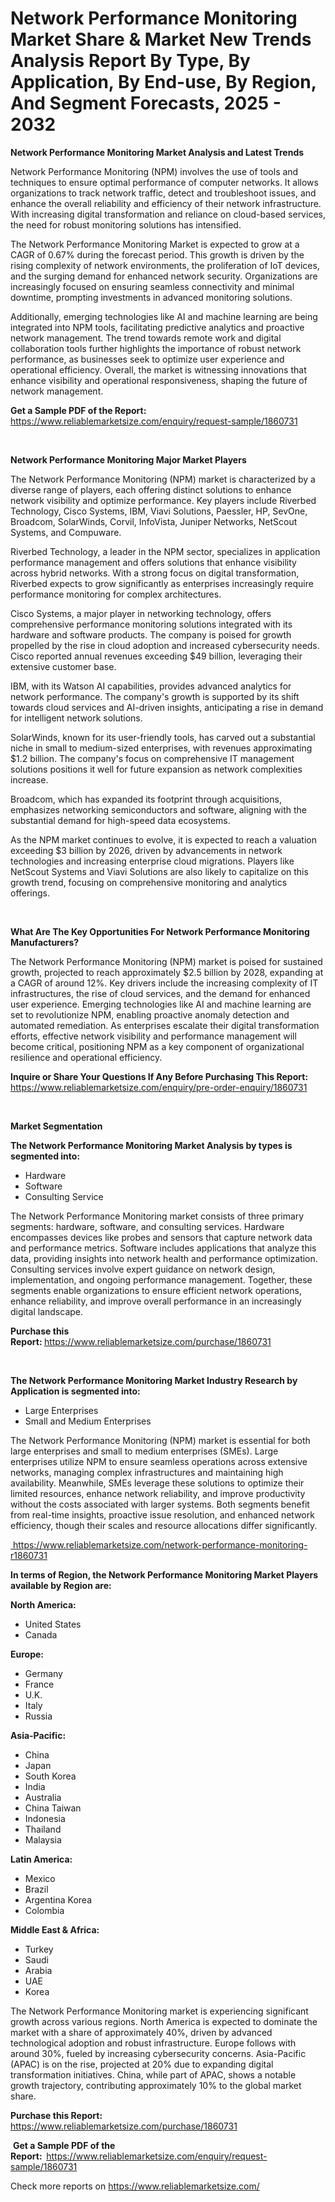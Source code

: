 <p><h1>Network Performance Monitoring Market Share & Market New Trends Analysis Report By Type, By Application, By End-use, By Region, And Segment Forecasts, 2025 - 2032</h1></p><p><strong>Network Performance Monitoring Market Analysis and Latest Trends</strong></p>
<p><p>Network Performance Monitoring (NPM) involves the use of tools and techniques to ensure optimal performance of computer networks. It allows organizations to track network traffic, detect and troubleshoot issues, and enhance the overall reliability and efficiency of their network infrastructure. With increasing digital transformation and reliance on cloud-based services, the need for robust monitoring solutions has intensified.</p><p>The Network Performance Monitoring Market is expected to grow at a CAGR of 0.67% during the forecast period. This growth is driven by the rising complexity of network environments, the proliferation of IoT devices, and the surging demand for enhanced network security. Organizations are increasingly focused on ensuring seamless connectivity and minimal downtime, prompting investments in advanced monitoring solutions. </p><p>Additionally, emerging technologies like AI and machine learning are being integrated into NPM tools, facilitating predictive analytics and proactive network management. The trend towards remote work and digital collaboration tools further highlights the importance of robust network performance, as businesses seek to optimize user experience and operational efficiency. Overall, the market is witnessing innovations that enhance visibility and operational responsiveness, shaping the future of network management.</p></p>
<p><strong>Get a Sample PDF of the Report:&nbsp;</strong> <a href="https://www.reliablemarketsize.com/enquiry/request-sample/1860731?utm_campaign=3175&utm_medium=2&utm_source=Github&utm_content=ia&utm_term=08042025&utm_id=network-performance-monitoring">https://www.reliablemarketsize.com/enquiry/request-sample/1860731</a></p>
<p>&nbsp;</p>
<p><strong>Network Performance Monitoring Major Market Players</strong></p>
<p><p>The Network Performance Monitoring (NPM) market is characterized by a diverse range of players, each offering distinct solutions to enhance network visibility and optimize performance. Key players include Riverbed Technology, Cisco Systems, IBM, Viavi Solutions, Paessler, HP, SevOne, Broadcom, SolarWinds, Corvil, InfoVista, Juniper Networks, NetScout Systems, and Compuware.</p><p>Riverbed Technology, a leader in the NPM sector, specializes in application performance management and offers solutions that enhance visibility across hybrid networks. With a strong focus on digital transformation, Riverbed expects to grow significantly as enterprises increasingly require performance monitoring for complex architectures.</p><p>Cisco Systems, a major player in networking technology, offers comprehensive performance monitoring solutions integrated with its hardware and software products. The company is poised for growth propelled by the rise in cloud adoption and increased cybersecurity needs. Cisco reported annual revenues exceeding $49 billion, leveraging their extensive customer base.</p><p>IBM, with its Watson AI capabilities, provides advanced analytics for network performance. The company's growth is supported by its shift towards cloud services and AI-driven insights, anticipating a rise in demand for intelligent network solutions.</p><p>SolarWinds, known for its user-friendly tools, has carved out a substantial niche in small to medium-sized enterprises, with revenues approximating $1.2 billion. The company's focus on comprehensive IT management solutions positions it well for future expansion as network complexities increase.</p><p>Broadcom, which has expanded its footprint through acquisitions, emphasizes networking semiconductors and software, aligning with the substantial demand for high-speed data ecosystems. </p><p>As the NPM market continues to evolve, it is expected to reach a valuation exceeding $3 billion by 2026, driven by advancements in network technologies and increasing enterprise cloud migrations. Players like NetScout Systems and Viavi Solutions are also likely to capitalize on this growth trend, focusing on comprehensive monitoring and analytics offerings.</p></p>
<p>&nbsp;</p>
<p><strong>What Are The Key Opportunities For Network Performance Monitoring Manufacturers?</strong></p>
<p><p>The Network Performance Monitoring (NPM) market is poised for sustained growth, projected to reach approximately $2.5 billion by 2028, expanding at a CAGR of around 12%. Key drivers include the increasing complexity of IT infrastructures, the rise of cloud services, and the demand for enhanced user experience. Emerging technologies like AI and machine learning are set to revolutionize NPM, enabling proactive anomaly detection and automated remediation. As enterprises escalate their digital transformation efforts, effective network visibility and performance management will become critical, positioning NPM as a key component of organizational resilience and operational efficiency.</p></p>
<p><strong>Inquire or Share Your Questions If Any Before Purchasing This Report:</strong> <a href="https://www.reliablemarketsize.com/enquiry/pre-order-enquiry/1860731?utm_campaign=3175&utm_medium=2&utm_source=Github&utm_content=ia&utm_term=08042025&utm_id=network-performance-monitoring">https://www.reliablemarketsize.com/enquiry/pre-order-enquiry/1860731</a></p>
<p>&nbsp;</p>
<p><strong>Market Segmentation</strong></p>
<p><strong>The Network Performance Monitoring Market Analysis by types is segmented into:</strong></p>
<p><ul><li>Hardware</li><li>Software</li><li>Consulting Service</li></ul></p>
<p><p>The Network Performance Monitoring market consists of three primary segments: hardware, software, and consulting services. Hardware encompasses devices like probes and sensors that capture network data and performance metrics. Software includes applications that analyze this data, providing insights into network health and performance optimization. Consulting services involve expert guidance on network design, implementation, and ongoing performance management. Together, these segments enable organizations to ensure efficient network operations, enhance reliability, and improve overall performance in an increasingly digital landscape.</p></p>
<p><strong>Purchase this Report:&nbsp;</strong><a href="https://www.reliablemarketsize.com/purchase/1860731?utm_campaign=3175&utm_medium=2&utm_source=Github&utm_content=ia&utm_term=08042025&utm_id=network-performance-monitoring">https://www.reliablemarketsize.com/purchase/1860731</a></p>
<p>&nbsp;</p>
<p><strong>The Network Performance Monitoring Market Industry Research by Application is segmented into:</strong></p>
<p><ul><li>Large Enterprises</li><li>Small and Medium Enterprises</li></ul></p>
<p><p>The Network Performance Monitoring (NPM) market is essential for both large enterprises and small to medium enterprises (SMEs). Large enterprises utilize NPM to ensure seamless operations across extensive networks, managing complex infrastructures and maintaining high availability. Meanwhile, SMEs leverage these solutions to optimize their limited resources, enhance network reliability, and improve productivity without the costs associated with larger systems. Both segments benefit from real-time insights, proactive issue resolution, and enhanced network efficiency, though their scales and resource allocations differ significantly.</p></p>
<p><a href="https://www.reliablemarketsize.com/network-performance-monitoring-r1860731?utm_campaign=3175&utm_medium=2&utm_source=Github&utm_content=ia&utm_term=08042025&utm_id=network-performance-monitoring">&nbsp;https://www.reliablemarketsize.com/network-performance-monitoring-r1860731</a></p>
<p><strong>In terms of Region, the Network Performance Monitoring Market Players available by Region are:</strong></p>
<p>
    <p> <strong> North America: </strong>
        <ul>
            <li>United States</li>
            <li>Canada</li>
        </ul>
        </p> 
    <p> <strong> Europe: </strong>
        <ul>
            <li>Germany</li>
            <li>France</li>
            <li>U.K.</li>
            <li>Italy</li>
            <li>Russia</li>
        </ul>
        </p> 
    <p> <strong> Asia-Pacific: </strong>
        <ul>
            <li>China</li>
            <li>Japan</li>
            <li>South Korea</li>
            <li>India</li>
            <li>Australia</li>
            <li>China Taiwan</li>
            <li>Indonesia</li>
            <li>Thailand</li>
            <li>Malaysia</li>
        </ul>
        </p> 
    <p> <strong> Latin America: </strong>
        <ul>
            <li>Mexico</li>
            <li>Brazil</li>
            <li>Argentina Korea</li>
            <li>Colombia</li>
        </ul>
        </p> 
    <p> <strong> Middle East & Africa: </strong>
        <ul>
            <li>Turkey</li>
            <li>Saudi</li>
            <li>Arabia</li>
            <li>UAE</li>
            <li>Korea</li>
        </ul>
    </p>
    </p>
<p><p>The Network Performance Monitoring market is experiencing significant growth across various regions. North America is expected to dominate the market with a share of approximately 40%, driven by advanced technological adoption and robust infrastructure. Europe follows with around 30%, fueled by increasing cybersecurity concerns. Asia-Pacific (APAC) is on the rise, projected at 20% due to expanding digital transformation initiatives. China, while part of APAC, shows a notable growth trajectory, contributing approximately 10% to the global market share.</p></p>
<p><strong>Purchase this Report: </strong><a href="https://www.reliablemarketsize.com/purchase/1860731?utm_campaign=3175&utm_medium=2&utm_source=Github&utm_content=ia&utm_term=08042025&utm_id=network-performance-monitoring">https://www.reliablemarketsize.com/purchase/1860731</a></p>
<p>&nbsp;<strong>Get a Sample PDF of the Report:&nbsp;&nbsp;</strong><a href="https://www.reliablemarketsize.com/enquiry/request-sample/1860731?utm_campaign=3175&utm_medium=2&utm_source=Github&utm_content=ia&utm_term=08042025&utm_id=network-performance-monitoring">https://www.reliablemarketsize.com/enquiry/request-sample/1860731</a></p>
<p><strong></strong></p>
<p>Check more reports on <a href="https://www.reliablemarketsize.com/?utm_campaign=3175&utm_medium=2&utm_source=Github&utm_content=ia&utm_term=08042025&utm_id=network-performance-monitoring">https://www.reliablemarketsize.com/</a></p>